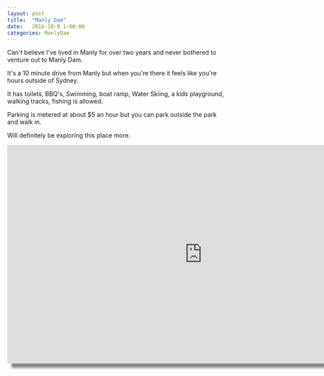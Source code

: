```yaml
---
layout: post
title:  "Manly Dam"
date:   2016-10-9 1:00:00
categories: ManlyDam
---
```


Can't believe I've lived in Manly for over two years and never bothered to venture out to Manly Dam.

It's a 10 minute drive from Manly but when you're there it feels like you're hours outside of Sydney.

It has toilets, BBQ's, Swimming, boat ramp, Water Skiing, a kids playground, walking tracks, fishing is allowed.

Parking is metered at about $5 an hour but you can park outside the park and walk in.

Will definitely be exploring this place more.

<div>
<iframe style="box-shadow: 10px 10px 5px #888888;" width="900" height="506" src="https://www.youtube.com/embed/UhUYv-_eKyc?wmode=opaque" frameborder="0" allowfullscreen="allowfullscreen">Live Manly Beach&nbsp;</iframe>
</div>
